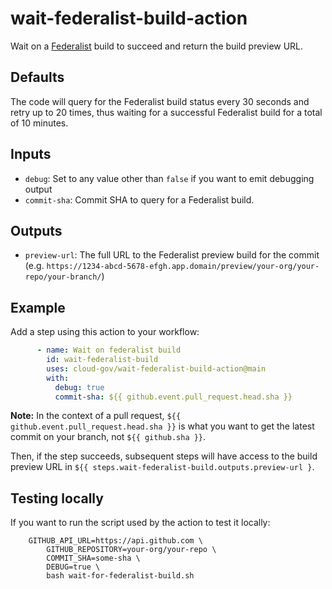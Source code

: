 # wait-federalist-build-action

Wait on a [Federalist](https://federalist.18f.gov/) build to succeed and return the build preview URL.

## Defaults

The code will query for the Federalist build status every 30 seconds and retry up to 20 times, thus waiting for
a successful Federalist build for a total of 10 minutes.

## Inputs

- `debug`: Set to any value other than `false` if you want to emit debugging output
- `commit-sha`: Commit SHA to query for a Federalist build.

## Outputs

- `preview-url`: The full URL to the Federalist preview build for the commit (e.g. `https://1234-abcd-5678-efgh.app.domain/preview/your-org/your-repo/your-branch/`)

## Example

Add a step using this action to your workflow:

```yaml
      - name: Wait on federalist build
        id: wait-federalist-build
        uses: cloud-gov/wait-federalist-build-action@main
        with:
          debug: true
          commit-sha: ${{ github.event.pull_request.head.sha }}
```

**Note:** In the context of a pull request, `${{ github.event.pull_request.head.sha }}` is what you want to get the
latest commit on your branch, not `${{ github.sha }}`.

Then, if the step succeeds, subsequent steps will have access to the build preview URL in `${{ steps.wait-federalist-build.outputs.preview-url }`.

## Testing locally

If you want to run the script used by the action to test it locally:

```shell
    GITHUB_API_URL=https://api.github.com \
        GITHUB_REPOSITORY=your-org/your-repo \
        COMMIT_SHA=some-sha \
        DEBUG=true \
        bash wait-for-federalist-build.sh
```
